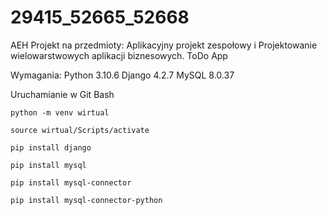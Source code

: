 # 29415_52665_52668
AEH Projekt na przedmioty: Aplikacyjny projekt zespołowy i Projektowanie wielowarstwowych aplikacji biznesowych.
ToDo App

Wymagania:
Python 3.10.6
Django 4.2.7
MySQL 8.0.37


Uruchamianie w Git Bash
```
python -m venv wirtual
```

```
source wirtual/Scripts/activate
```

```
pip install django
```

```
pip install mysql
```
```
pip install mysql-connector
```
```
pip install mysql-connector-python
```
